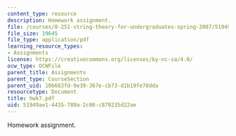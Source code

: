 ```yaml
---
content_type: resource
description: Homework assignment.
file: /courses/8-251-string-theory-for-undergraduates-spring-2007/51949ae14435789a2c06c879235d22ae_hwk7.pdf
file_size: 19645
file_type: application/pdf
learning_resource_types:
- Assignments
license: https://creativecommons.org/licenses/by-nc-sa/4.0/
ocw_type: OCWFile
parent_title: Assignments
parent_type: CourseSection
parent_uid: 10b683fd-9e39-367e-cb73-d1b19fe78dda
resourcetype: Document
title: hwk7.pdf
uid: 51949ae1-4435-789a-2c06-c879235d22ae
---
```

Homework assignment.